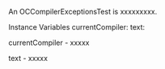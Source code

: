 An OCCompilerExceptionsTest is xxxxxxxxx.Instance Variables	currentCompiler:		<Object>	text:		<Object>currentCompiler	- xxxxxtext	- xxxxx